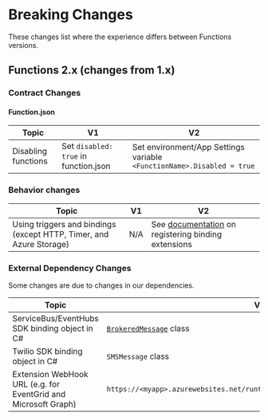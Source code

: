 # Breaking Changes
These changes list where the experience differs between Functions versions.

## Functions 2.x (changes from 1.x)
### Contract Changes
#### Function.json
Topic         | V1      | V2 
---         | ---       | --- 
Disabling functions | Set `disabled: true` in function.json  | Set environment/App Settings variable `<FunctionName>.Disabled = true` 


### Behavior changes 
Topic         | V1      | V2 
---         | ---       | --- 
Using triggers and bindings (except HTTP, Timer, and Azure Storage) | N/A  | See [documentation](https://docs.microsoft.com/en-us/azure/azure-functions/functions-triggers-bindings#register-binding-extensions) on registering binding extensions

### External Dependency Changes
Some changes are due to changes in our dependencies.

Topic         | V1      | V2 
---          | ---       | --- 
ServiceBus/EventHubs SDK binding object in C# | [`BrokeredMessage`](https://docs.microsoft.com/en-us/dotnet/api/microsoft.servicebus.messaging.brokeredmessage?view=azure-dotnet) class  | [`Message`](https://docs.microsoft.com/en-us/dotnet/api/microsoft.azure.servicebus.message?view=azure-dotnet) class
Twilio SDK binding object in C# | `SMSMessage` class | [`CreateMessageOptions`](https://www.twilio.com/docs/libraries/reference/twilio-php/5.7.3/class-Twilio.Rest.Api.V2010.Account.CreateMessageOptions.html) class
Extension WebHook URL (e.g. for EventGrid and Microsoft Graph) | `https://<myapp>.azurewebsites.net/runtime/webhooks/EventGridExtensionConfig` | `https://<myapp>.azurewebsites.net/runtime/webhooks/eventgrid`
